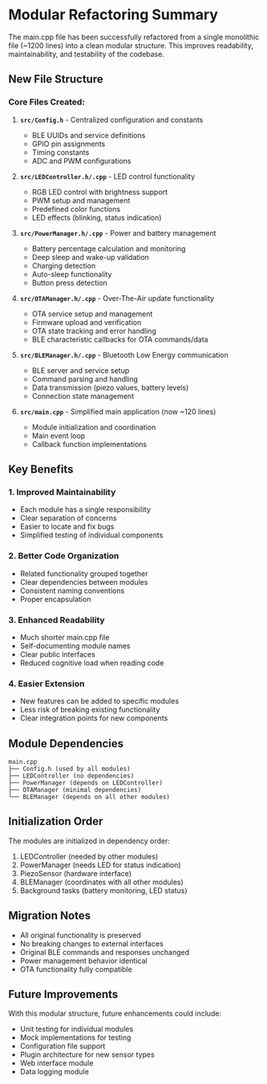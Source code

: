 # Modular Refactoring Summary

The main.cpp file has been successfully refactored from a single monolithic file (~1200 lines) into a clean modular structure. This improves readability, maintainability, and testability of the codebase.

## New File Structure

### Core Files Created:

1. **`src/Config.h`** - Centralized configuration and constants
   - BLE UUIDs and service definitions
   - GPIO pin assignments
   - Timing constants
   - ADC and PWM configurations

2. **`src/LEDController.h/.cpp`** - LED control functionality
   - RGB LED control with brightness support
   - PWM setup and management
   - Predefined color functions
   - LED effects (blinking, status indication)

3. **`src/PowerManager.h/.cpp`** - Power and battery management
   - Battery percentage calculation and monitoring
   - Deep sleep and wake-up validation
   - Charging detection
   - Auto-sleep functionality
   - Button press detection

4. **`src/OTAManager.h/.cpp`** - Over-The-Air update functionality
   - OTA service setup and management
   - Firmware upload and verification
   - OTA state tracking and error handling
   - BLE characteristic callbacks for OTA commands/data

5. **`src/BLEManager.h/.cpp`** - Bluetooth Low Energy communication
   - BLE server and service setup
   - Command parsing and handling
   - Data transmission (piezo values, battery levels)
   - Connection state management

6. **`src/main.cpp`** - Simplified main application (now ~120 lines)
   - Module initialization and coordination
   - Main event loop
   - Callback function implementations

## Key Benefits

### 1. **Improved Maintainability**
- Each module has a single responsibility
- Clear separation of concerns
- Easier to locate and fix bugs
- Simplified testing of individual components

### 2. **Better Code Organization**
- Related functionality grouped together
- Clear dependencies between modules
- Consistent naming conventions
- Proper encapsulation

### 3. **Enhanced Readability**
- Much shorter main.cpp file
- Self-documenting module names
- Clear public interfaces
- Reduced cognitive load when reading code

### 4. **Easier Extension**
- New features can be added to specific modules
- Less risk of breaking existing functionality
- Clear integration points for new components

## Module Dependencies

```
main.cpp
├── Config.h (used by all modules)
├── LEDController (no dependencies)
├── PowerManager (depends on LEDController)
├── OTAManager (minimal dependencies)
└── BLEManager (depends on all other modules)
```

## Initialization Order

The modules are initialized in dependency order:
1. LEDController (needed by other modules)
2. PowerManager (needs LED for status indication)
3. PiezoSensor (hardware interface)
4. BLEManager (coordinates with all other modules)
5. Background tasks (battery monitoring, LED status)

## Migration Notes

- All original functionality is preserved
- No breaking changes to external interfaces
- Original BLE commands and responses unchanged
- Power management behavior identical
- OTA functionality fully compatible

## Future Improvements

With this modular structure, future enhancements could include:
- Unit testing for individual modules
- Mock implementations for testing
- Configuration file support
- Plugin architecture for new sensor types
- Web interface module
- Data logging module
